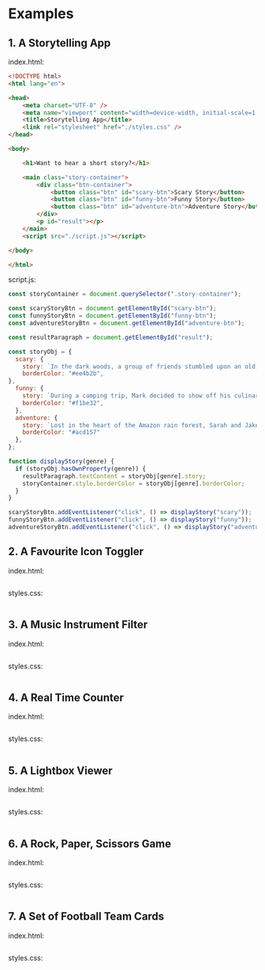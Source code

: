 <div style="text-align: justify">

# Examples

## 1. A Storytelling App

index.html: 

```html
<!DOCTYPE html>
<html lang="en">

<head>
    <meta charset="UTF-8" />
    <meta name="viewport" content="width=device-width, initial-scale=1.0" />
    <title>Storytelling App</title>
    <link rel="stylesheet" href="./styles.css" />
</head>

<body>

    <h1>Want to hear a short story?</h1>

    <main class="story-container">
        <div class="btn-container">
            <button class="btn" id="scary-btn">Scary Story</button>
            <button class="btn" id="funny-btn">Funny Story</button>
            <button class="btn" id="adventure-btn">Adventure Story</button>
        </div>
        <p id="result"></p>
    </main>
    <script src="./script.js"></script>

</body>

</html>
```

script.js: 

```js
const storyContainer = document.querySelector(".story-container");

const scaryStoryBtn = document.getElementById("scary-btn");
const funnyStoryBtn = document.getElementById("funny-btn");
const adventureStoryBtn = document.getElementById("adventure-btn");

const resultParagraph = document.getElementById("result");

const storyObj = {
  scary: {
    story: `In the dark woods, a group of friends stumbled upon an old, abandoned cabin. They enter the cabin and awaken something malevolent that had been dormant for centuries.`,
    borderColor: "#ee4b2b",
},
  funny: {
    story: `During a camping trip, Mark decided to show off his culinary skills by cooking dinner over an open fire. However, his attempt caused him to burn the dinner as well as his eyebrows off.`,
    borderColor: "#f1be32",
  },
  adventure: {
    story: `Lost in the heart of the Amazon rain forest, Sarah and Jake stumbled upon an ancient temple. They braved deadly traps and encountered strange wildlife, all while deciphering cryptic clues left behind by a mysterious civilization.`,
    borderColor: "#acd157"
  },
};

function displayStory(genre) {
  if (storyObj.hasOwnProperty(genre)) {
    resultParagraph.textContent = storyObj[genre].story;
    storyContainer.style.borderColor = storyObj[genre].borderColor;
  }
}

scaryStoryBtn.addEventListener("click", () => displayStory("scary"));
funnyStoryBtn.addEventListener("click", () => displayStory("funny"));
adventureStoryBtn.addEventListener("click", () => displayStory("adventure"));
```

## 2. A Favourite Icon Toggler

index.html: 

```html

```

styles.css: 

```css

```

## 3. A Music Instrument Filter

index.html: 

```html

```

styles.css: 

```css

```

## 4. A Real Time Counter

index.html: 

```html

```

styles.css: 

```css

```

## 5. A Lightbox Viewer

index.html: 

```html

```

styles.css: 

```css

```

## 6. A Rock, Paper, Scissors Game

index.html: 

```html

```

styles.css: 

```css

```

## 7. A Set of Football Team Cards

index.html: 

```html

```

styles.css: 

```css

```

</div>